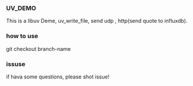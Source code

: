 ### UV_DEMO
  This is a libuv Deme, uv_write_file, send udp , http(send quote to influxdb).

### how to use 
  git checkout branch-name

### issuse
  if hava some questions, please shot issue!  


 